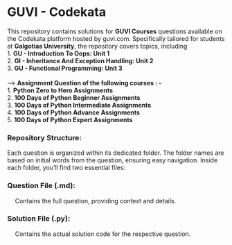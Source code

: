 # GUVI - Codekata

This repository contains solutions for **GUVI Courses** questions available on the Codekata platform hosted by guvi.com. Specifically tailored for students at **Galgotias University**, the repository covers topics, including 
<br>1. **GU - Introduction To Oops: Unit 1** 
<br>2. **GI - Inheritance And Exception Handling: Unit 2**
<br>3. **GU - Functional Programming: Unit 3**
<br>
<br> --> **Assignment Question of the following courses : -**
<br>1. **Python Zero to Hero Assignments**
<br>2. **100 Days of Python Beginner Assignments**
<br>3. **100 Days of Python Intermediate Assignments**
<br>4. **100 Days of Python Advance Assignments**
<br>5. **100 Days of Python Expert Assignments**

<h3>Repository Structure:</h3>
Each question is organized within its dedicated folder. The folder names are based on initial words from the question, ensuring easy navigation. Inside each folder, you’ll find two essential files:

<h3>Question File (.md):</h3>
&emsp; Contains the full question, providing context and details.

<h3>Solution File (.py):</h3>
&emsp; Contains the actual solution code for the respective question.
